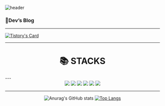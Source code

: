 ![header](https://capsule-render.vercel.app/api?type=waving&color=timeGradient&text=Welcome%20to%20hawoon's%20GitHub%20👋&animation=twinkling&fontSize=35&fontAlignY=40&fontAlign=50&height=250)


### 📝Dev’s Blog
---
[![Tistory's Card](https://github-readme-tistory-card.vercel.app/api?name=poow810&theme=default)](https://poow810.tistory.com/)


---
<div align=center><h1>📚 STACKS</h1></div>
---
<div align=center> 
  <img src="https://img.shields.io/badge/java-007396?style=for-the-badge&logo=java&logoColor=white"> 
  <img src="https://img.shields.io/badge/Spring-6DB33F?style=for-the-badge&logo=Spring&logoColor=white">
  <img src="https://img.shields.io/badge/MySQL-4479A1?style=for-the-badge&logo=MySQL&logoColor=white">
  <img src="https://img.shields.io/badge/nginx-%23009639.svg?style=for-the-badge&logo=nginx&logoColor=white">
  <img src="https://img.shields.io/badge/aws-232F3E?style=for-the-badge&logo=aws&logoColor=white">
  <img src="https://img.shields.io/badge/github-181717?style=for-the-badge&logo=github&logoColor=white">

---
![Anurag's GitHub stats](https://github-readme-stats.vercel.app/api?username=poow810&theme=midnight-purple&show_icons=true)
[![Top Langs](https://github-readme-stats.vercel.app/api/top-langs/?username=poow810&layout=donut)](https://github.com/anuraghazra/github-readme-stats)
